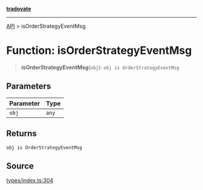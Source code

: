 [**tradovate**](../README.md)

***

[API](../API.md) > isOrderStrategyEventMsg

# Function: isOrderStrategyEventMsg

> **isOrderStrategyEventMsg**(`obj`): `obj is OrderStrategyEventMsg`

## Parameters

| Parameter | Type |
| :------ | :------ |
| `obj` | `any` |

## Returns

`obj is OrderStrategyEventMsg`

## Source

[types/index.ts:304](https://github.com/cgilly2fast/tradovate-typescript/blob/b1caea5/src/types/index.ts#L304)
